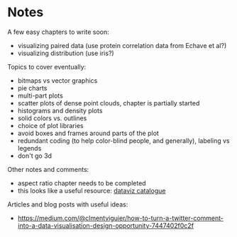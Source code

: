 
# Notes

A few easy chapters to write soon:

- visualizing paired data (use protein correlation data from Echave et al?)
- visualizing distribution (use iris?)

Topics to cover eventually:

- bitmaps vs vector graphics
- pie charts
- multi-part plots
- scatter plots of dense point clouds, chapter is partially started
- histograms and density plots
- solid colors vs. outlines
- choice of plot libraries
- avoid boxes and frames around parts of the plot
- redundant coding (to help color-blind people, and generally), labeling vs legends
- don't go 3d

Other notes and comments:

- aspect ratio chapter needs to be completed
- this looks like a useful resource: [dataviz catalogue](http://www.datavizcatalogue.com/about.html)

Articles and blog posts with useful ideas:

- https://medium.com/@clmentviguier/how-to-turn-a-twitter-comment-into-a-data-visualisation-design-opportunity-7447402f0c2f
